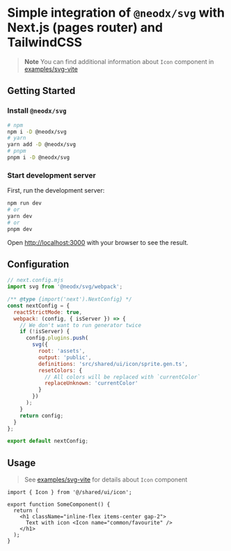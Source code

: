 # Simple integration of `@neodx/svg` with Next.js (pages router) and TailwindCSS

> **Note**
> You can find additional information about `Icon` component in [examples/svg-vite](../svg-vite/README.md)

## Getting Started

### Install `@neodx/svg`

```bash
# npm
npm i -D @neodx/svg
# yarn
yarn add -D @neodx/svg
# pnpm
pnpm i -D @neodx/svg
```

### Start development server

First, run the development server:

```bash
npm run dev
# or
yarn dev
# or
pnpm dev
```

Open [http://localhost:3000](http://localhost:3000) with your browser to see the result.

## Configuration

```javascript
// next.config.mjs
import svg from '@neodx/svg/webpack';

/** @type {import('next').NextConfig} */
const nextConfig = {
  reactStrictMode: true,
  webpack: (config, { isServer }) => {
    // We don't want to run generator twice
    if (!isServer) {
      config.plugins.push(
        svg({
          root: 'assets',
          output: 'public',
          definitions: 'src/shared/ui/icon/sprite.gen.ts',
          resetColors: {
            // All colors will be replaced with `currentColor`
            replaceUnknown: 'currentColor'
          }
        })
      );
    }
    return config;
  }
};

export default nextConfig;
```

## Usage

> See [examples/svg-vite](../svg-vite/README.md) for details about `Icon` component

```tsx
import { Icon } from '@/shared/ui/icon';

export function SomeComponent() {
  return (
    <h1 className="inline-flex items-center gap-2">
      Text with icon <Icon name="common/favourite" />
    </h1>
  );
}
```
